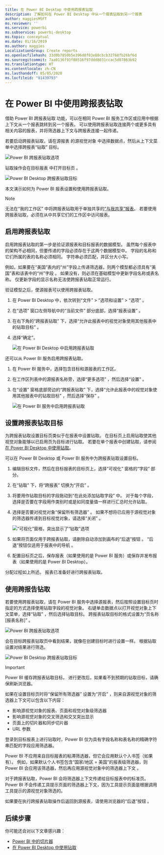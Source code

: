 ```yaml
---
title: 在 Power BI Desktop 中使用跨报表钻取
description: 了解如何在 Power BI Desktop 中从一个报表钻取到另一个报表
author: maggiesMSFT
ms.reviewer: ''
ms.service: powerbi
ms.subservice: powerbi-desktop
ms.topic: conceptual
ms.date: 01/16/2019
ms.author: maggies
LocalizationGroup: Create reports
ms.openlocfilehash: 33d0b7850b5e396d8f03e80cbcb32768fb26bf6d
ms.sourcegitcommit: 7aa0136f93f88516f97ddd8031ccac5d07863b92
ms.translationtype: HT
ms.contentlocale: zh-CN
ms.lasthandoff: 05/05/2020
ms.locfileid: "81439793"
---
```

# <a name="use-cross-report-drillthrough-in-power-bi"></a>在 Power BI 中使用跨报表钻取

借助 Power BI 跨报表钻取  功能，可以在相同 Power BI 服务工作区或应用中根据上下文从一个报表跳转到另一个报表。 可以使用跨报表钻取连接两个或更多具有相关内容的报表，并将筛选器上下文与跨报表连接一起传递。 

若要启动跨报表钻取，请在源报表  的源视觉对象  中选择数据点，然后从上下文菜单中选择跨报表“钻取”  目标。 

![Power BI 跨报表钻取选项](media/desktop-cross-report-drill-through/cross-report-drill-through-01.png)

钻取操作会在目标报表  中打开目标页  。 

![Power BI Desktop 跨报表钻取目标](media/desktop-cross-report-drill-through/cross-report-drill-through-01a.png)

本文演示如何为 Power BI 报表设置和使用跨报表钻取。

> [!NOTE]
> 无法在“我的工作区”  中将跨报表钻取用于单独共享的[“与我共享”报表](service-share-dashboards.md#share-a-dashboard-or-report)。 若要使用跨报表钻取，必须在从中共享它们的工作区中访问报表。

## <a name="enable-cross-report-drillthrough"></a>启用跨报表钻取

启用跨报表钻取的第一步是验证源报表和目标报表的数据模型。 虽然每个报表中的架构不必相同，但要传递的字段必须存在于这两个数据模型中。 字段的名称和它们所属的表的名称必须相同。 字符串必须匹配，并区分大小写。

例如，如果要在“美国”表内的“州”字段上传递筛选器，则两个模型都必须具有“美国”表和该表中的“州”字段     。 如果没有，则必须在基础模型中更新字段名称或表名称。 仅更新字段的显示名称无法使跨报表钻取正常运行。

验证模型之后，使源报表可以使用跨报表钻取。 

1. 在 Power BI Desktop 中，依次转到“文件”   > “选项和设置”   > “选项”  。 
1. 在“选项”  窗口左侧导航中的“当前文件”  部分底部，选择“报表设置”  。 
1. 在右下角的“跨报表钻取”  下，选择“允许此报表中的视觉对象使用其他报表中的钻取目标”  。 
1. 选择“确定”。  
   
   ![在 Power BI Desktop 中启用跨报表钻取](media/desktop-cross-report-drill-through/cross-report-drill-through-02.png)

还可以从 Power BI 服务启用跨报表钻取。
1. 在 Power BI 服务中，选择包含目标和源报表的工作区。
1. 在工作区列表中的源报表名称旁，选择“更多选项”  ，然后选择“设置”  。 
1. 在“设置”  窗格底部旁边的“跨报表钻取”  下，选择“允许此报表中的视觉对象使用其他报表中的钻取目标”  ，然后选择“保存”  。
   
   ![在 Power BI 服务中启用跨报表钻取](media/desktop-cross-report-drill-through/cross-report-drill-through-02a.png)

## <a name="set-up-a-cross-report-drillthrough-target"></a>设置跨报表钻取目标

为跨报表钻取设置目标页类似于在报表中设置钻取。 在目标页上启用钻取使其他视觉对象能够以已启用页为目标进行钻取。 若要在单个报表中创建钻取，请参阅[在 Power BI Desktop 中使用钻取](desktop-drillthrough.md)。

可以在 Power BI Desktop 或 Power BI 服务中为跨报表钻取设置目标。 
1. 编辑目标文件，然后在目标报表的目标页上，选择“可视化”  窗格的“字段”  部分。 
1. 在“钻取”  下，将“跨报表”  切换为“开启”  。 
1. 将要用作钻取目标的字段拖动到“在此处添加钻取字段”  中。 对于每个字段，选择是否要在字段用作类别时或是如同度量值一样进行汇总时允许钻取。 
1. 选择是否要对视觉对象“保留所有筛选器”  。 如果不想将已应用于源视觉对象的筛选器传递到目标视觉对象，请选择“关闭”  。
   
   ![“可视化”窗格，突出显示了“钻取”选项](media/desktop-cross-report-drill-through/cross-report-drill-through-03.png)
   
1. 如果将页面仅用于跨报表钻取，请删除自动添加到画布的“后退”按钮  。 “后退”按钮仅适用于报表中的导航  。 
1. 配置目标页之后，保存报表（如果使用的是 Power BI 服务）或保存并发布报表（如果使用的是 Power BI Desktop）。

分配过程如上所述。 报表已准备好进行跨报表钻取。 

## <a name="use-cross-report-drillthrough"></a>使用跨报告钻取

若要使用跨报表钻取，请在 Power BI 服务中选择源报表，然后按照设置目标页时指定的方式选择使用钻取字段的视觉对象。 右键单击数据点以打开视觉对象上下文菜单，选择“钻取”  ，然后选择钻取目标。 跨报表钻取目标的格式设置为“页名称 [报表名称]”  。

![Power BI 跨报表钻取选项](media/desktop-cross-report-drill-through/cross-report-drill-through-01.png)

会在目标跨报表钻取页中看到结果，就像在创建目标时进行设置一样。 根据钻取设置对结果进行筛选。

![Power BI Desktop 跨报表钻取目标](media/desktop-cross-report-drill-through/cross-report-drill-through-01a.png)

> [!IMPORTANT]
> Power BI 缓存跨报表钻取目标。 进行更改后，如果看不到预期的钻取目标，请确保刷新浏览器。 

如果在设置目标页时将“保留所有筛选器”  设置为“开启”  ，则来自源视觉对象的筛选器上下文可以包含以下内容： 

- 影响源视觉对象的报表、页面和视觉对象级筛选器 
- 影响源视觉对象的交叉筛选和交叉突出显示 
- 页面上的切片器和同步切片器
- URL 参数

登录到目标报表上进行钻取时，Power BI 仅为具有字段名称和表名称的精确字符串匹配的字段应用筛选器。 

Power BI 不应用来自目标报表的粘滞筛选器，但它会应用默认个人书签（如果有）。 例如，如果默认个人书签包含“国家/地区 = 美国”的报表级筛选器，则 Power BI 会应用该筛选器，然后再应用源视觉对象中的筛选器上下文  。 

对于跨报表钻取，Power BI 会将筛选器上下文传递给目标报表中的标准页。 Power BI 不会传递工具提示页面的筛选器上下文，因为工具提示页面是根据调用工具提示的源视觉对象筛选的。

如果要在执行跨报表钻取操作后返回到源报表，请使用浏览器的“后退”按钮  。 

## <a name="next-steps"></a>后续步骤

你可能还会对以下文章感兴趣：

- [Power BI 中的切片器](visuals/power-bi-visualization-slicers.md)
- [在 Power BI Desktop 中使用钻取](desktop-drillthrough.md)


